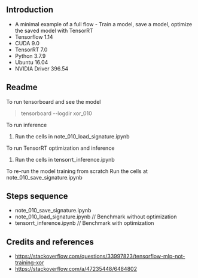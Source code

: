 ## Introduction

* A minimal example of a full flow - Train a model, save a model, optimize the saved model with TensorRT
* Tensorflow 1.14
* CUDA 9.0
* TensorRT 7.0
* Python 3.7.9
* Ubuntu 16.04
* NVIDIA Driver 396.54

## Readme

To run tensorboard and see the model
> tensorboard --logdir xor_010

To run inference
1. Run the cells in note_010_load_signature.ipynb

To run TensorRT optimization and inference
1. Run the cells in tensorrt_inference.ipynb

To re-run the model training from scratch
Run the cells at note_010_save_signature.ipynb

## Steps sequence

* note_010_save_signature.ipynb
* note_010_load_signature.ipynb    // Benchmark without optimization
* tensorrt_inference.ipynb  	 // Benchmark with optimization

## Credits and references
* https://stackoverflow.com/questions/33997823/tensorflow-mlp-not-training-xor
* https://stackoverflow.com/a/47235448/6484802
